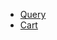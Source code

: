 * [Query](https://www.encodeproject.org/matrix/?type=Experiment&target.label=POLR2A&assay_title=TF+ChIP-seq&award.rfa=ENCODE2-Mouse&award.rfa=ENCODE2&award.rfa=ENCODE3&status=released&audit.NOT_COMPLIANT.category!=insufficient+read+depth&audit.NOT_COMPLIANT.category!=insufficient+read+length&audit.NOT_COMPLIANT.category!=poor+library+complexity&audit.NOT_COMPLIANT.category!=severe+bottlenecking&audit.NOT_COMPLIANT.category!=control+insufficient+read+depth&audit.NOT_COMPLIANT.category!=insufficient+replicate+concordance&audit.ERROR.category!=extremely+low+read+depth&audit.ERROR.category!=control+extremely+low+read+depth&audit.ERROR.category!=missing+control+alignments&replicates.library.biosample.donor.organism.scientific_name=Mus+musculus)
* [Cart]()
